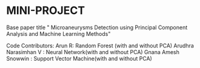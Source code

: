 # MINI-PROJECT 

Base paper title " Microaneurysms Detection using Principal Component Analysis and Machine Learning Methods"

Code Contributors:
Arun R: Random Forest (with and without PCA)
Arudhra Narasimhan V : Neural Network(with and without PCA)
Gnana Amesh Snowwin : Support Vector Machine(with and without PCA)
